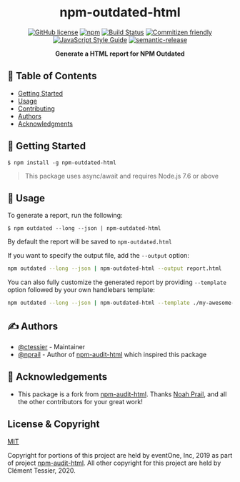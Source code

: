 <h1 align="center">npm-outdated-html</h1>

<p align="center">
<a href="https://github.com/ctessier/npm-outdated-html/blob/master/LICENSE"><img src="https://img.shields.io/github/license/ctessier/npm-outdated-html.svg" alt="GitHub license"></a>
<a href="https://www.npmjs.com/package/npm-outdated-html"><img src="https://img.shields.io/npm/v/npm-outdated-html.svg" alt="npm"></a>
<a href="https://travis-ci.com/ctessier/npm-outdated-html"><img src="https://travis-ci.com/ctessier/npm-outdated-html.svg?branch=master" alt="Build Status"></a>
<a href="http://commitizen.github.io/cz-cli/"><img src="https://img.shields.io/badge/commitizen-friendly-brightgreen.svg" alt="Commitizen friendly"></a>
<a href="https://standardjs.com"><img src="https://img.shields.io/badge/code_style-standard-brightgreen.svg" alt="JavaScript Style Guide"></a>
<a href="https://github.com/semantic-release/semantic-release"><img src="https://img.shields.io/badge/%20%20%F0%9F%93%A6%F0%9F%9A%80-semantic--release-e10079.svg" alt="semantic-release"></a>

</p>
<p align="center"><b>Generate a HTML report for NPM Outdated</b></p>

## 📝 Table of Contents

- [Getting Started](#getting_started)
- [Usage](#usage)
- [Contributing](CONTRIBUTING.md)
- [Authors](#authors)
- [Acknowledgments](#acknowledgement)

## 🏁 Getting Started <a name = "getting_started"></a>

```
$ npm install -g npm-outdated-html
```

> This package uses async/await and requires Node.js 7.6 or above

## 🎈 Usage <a name="usage"></a>

To generate a report, run the following:

```
$ npm outdated --long --json | npm-outdated-html
```

By default the report will be saved to `npm-outdated.html`

If you want to specify the output file, add the `--output` option:

```bash
npm outdated --long --json | npm-outdated-html --output report.html
```

You can also fully customize the generated report by providing `--template` option followed by your own handlebars template:

```bash
npm outdated --long --json | npm-outdated-html --template ./my-awesome-template.hbs
```

## ✍️ Authors <a name = "authors"></a>

- [@ctessier](https://github.com/ctessier) - Maintainer
- [@nprail](https://github.com/nprail) - Author of [npm-audit-html](https://github.com/eventOneHQ/npm-audit-html) which inspired this package

## 🎉 Acknowledgements <a name = "acknowledgement"></a>

- This package is a fork from [npm-audit-html](https://github.com/eventOneHQ/npm-audit-html). Thanks [Noah Prail](https://github.com/nprail), and all the other contributors for your great work!

## License & Copyright

[MIT](LICENSE)

Copyright for portions of this project are held by eventOne, Inc, 2019 as part of project  [npm-audit-html](https://github.com/eventOneHQ/npm-audit-html). All other copyright for this project are held by Clément Tessier, 2020.
